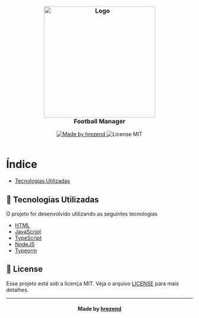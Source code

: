 <h3 align="center">
    <img alt="Logo" title="#logo" width="300px" src="">
    <br>
    <b>Football Manager</b>  
    <br>
</h3>

<p align="center">
  <a href="https://hrezend.github.io/resume-web/">
    <img alt="Made by hrezend" src="https://img.shields.io/badge/Made%20By-hrezend-blue">
  </a>
  <a>
    <img alt="License MIT" src="https://img.shields.io/badge/License-MIT-blue">
  <br><br>
</p>

# Índice

- [Tecnologias Utilizadas](#tecnologias-utilizadas)

<a id="tecnologias-utilizadas"></a>

## :rocket: Tecnologias Utilizadas

O projeto foi desenvolvido utilizando as seguintes tecnologias

- [HTML](https://developer.mozilla.org/pt-BR/docs/Web/HTML)
- [JavaScript](https://www.javascript.com/)
- [TypeScript](https://www.typescriptlang.org/)
- [NodeJS](https://nodejs.org/en/)
- [Typeorm](https://typeorm.io/#/)

## :memo: License

Esse projeto está sob a licença MIT. Veja o arquivo [LICENSE](LICENSE.md) para mais detalhes.

---

<h4 align="center">
    Made by <a href="https://www.linkedin.com/in/hrezend" target="_blank">hrezend</a>
</h4>
